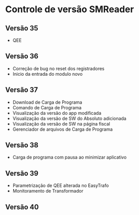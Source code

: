 # **Controle de versão SMReader**

## Versão 35
* QEE

## Versão 36
* Correção de bug no reset dos registradores
* Inicio da entrada do modulo novo

## Versão 37
* Download de Carga de Programa
* Comando de Carga de Programa
* Visualização da versão do app modificada
* Visualização da versão de SW do Absoluto adicionada
* Visualização da versão de SW na página fiscal
* Gerenciador de arquivos de Carga de Programa

## Versão 38
* Carga de programa com pausa ao minimizar aplicativo

## Versão 39
* Parametrização de QEE alterada no EasyTrafo
* Monitoramento de Transformador

## Versão 40